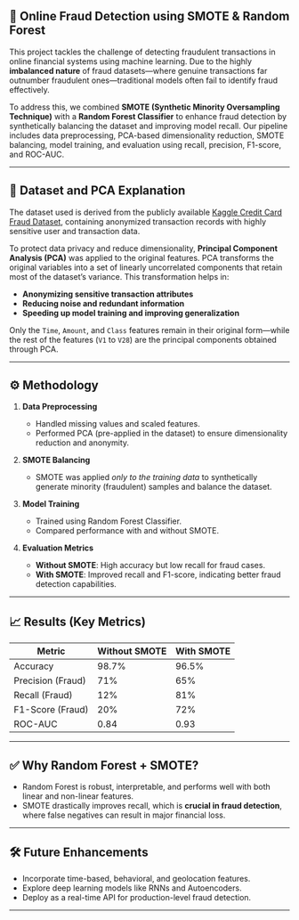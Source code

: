 ## 🔐 Online Fraud Detection using SMOTE & Random Forest

This project tackles the challenge of detecting fraudulent transactions in online financial systems using machine learning. Due to the highly **imbalanced nature** of fraud datasets—where genuine transactions far outnumber fraudulent ones—traditional models often fail to identify fraud effectively.

To address this, we combined **SMOTE (Synthetic Minority Oversampling Technique)** with a **Random Forest Classifier** to enhance fraud detection by synthetically balancing the dataset and improving model recall. Our pipeline includes data preprocessing, PCA-based dimensionality reduction, SMOTE balancing, model training, and evaluation using recall, precision, F1-score, and ROC-AUC.

---

## 🧠 Dataset and PCA Explanation

The dataset used is derived from the publicly available [Kaggle Credit Card Fraud Dataset](https://www.kaggle.com/datasets/mlg-ulb/creditcardfraud), containing anonymized transaction records with highly sensitive user and transaction data.

To protect data privacy and reduce dimensionality, **Principal Component Analysis (PCA)** was applied to the original features. PCA transforms the original variables into a set of linearly uncorrelated components that retain most of the dataset’s variance. This transformation helps in:

- **Anonymizing sensitive transaction attributes**  
- **Reducing noise and redundant information**  
- **Speeding up model training and improving generalization**  

Only the `Time`, `Amount`, and `Class` features remain in their original form—while the rest of the features (`V1` to `V28`) are the principal components obtained through PCA.

---

## ⚙️ Methodology

1. **Data Preprocessing**
   - Handled missing values and scaled features.
   - Performed PCA (pre-applied in the dataset) to ensure dimensionality reduction and anonymity.

2. **SMOTE Balancing**
   - SMOTE was applied *only to the training data* to synthetically generate minority (fraudulent) samples and balance the dataset.

3. **Model Training**
   - Trained using Random Forest Classifier.
   - Compared performance with and without SMOTE.

4. **Evaluation Metrics**
   - **Without SMOTE**: High accuracy but low recall for fraud cases.
   - **With SMOTE**: Improved recall and F1-score, indicating better fraud detection capabilities.

---

## 📈 Results (Key Metrics)

| Metric              | Without SMOTE | With SMOTE  |
|---------------------|---------------|-------------|
| Accuracy            | 98.7%         | 96.5%       |
| Precision (Fraud)   | 71%           | 65%         |
| Recall (Fraud)      | 12%           | 81%         |
| F1-Score (Fraud)    | 20%           | 72%         |
| ROC-AUC             | 0.84          | 0.93        |

---

## ✅ Why Random Forest + SMOTE?

- Random Forest is robust, interpretable, and performs well with both linear and non-linear features.
- SMOTE drastically improves recall, which is **crucial in fraud detection**, where false negatives can result in major financial loss.

---

## 🛠️ Future Enhancements

- Incorporate time-based, behavioral, and geolocation features.
- Explore deep learning models like RNNs and Autoencoders.
- Deploy as a real-time API for production-level fraud detection.

---
